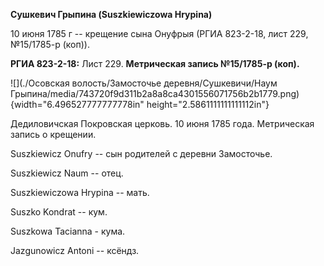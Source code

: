 **Сушкевич Грыпина (Suszkiewiczowa Hrypina)**

10 июня 1785 г -- крещение сына Онуфрыя (РГИА 823-2-18, лист 229,
№15/1785-р (коп)).

**РГИА 823-2-18:** Лист 229. **Метрическая запись №15/1785-р (коп).**

![](./Осовская волость/Замосточье деревня/Сушкевичи/Наум Грыпина/media/743720f9d311b2a8a8ca4301556071756b2b1779.png){width="6.496527777777778in"
height="2.5861111111111112in"}

Дедиловичская Покровская церковь. 10 июня 1785 года. Метрическая запись
о крещении.

Suszkiewicz Onufry -- сын родителей с деревни Замосточье.

Suszkiewicz Naum -- отец.

Suszkiewiczowa Hrypina -- мать.

Suszko Kondrat -- кум.

Suszkowa Tacianna - кума.

Jazgunowicz Antoni -- ксёндз.
